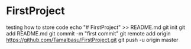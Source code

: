 # FirstProject
testing how to store code
echo "# FirstProject" >> README.md
  git init
  git add README.md
  git commit -m "first commit"
  git remote add origin https://github.com/Tamalbasu/FirstProject.git
  git push -u origin master
  
